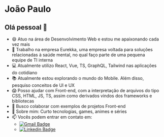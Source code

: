 # João Paulo

## Olá pessoal 👋
- 😄 Atuo na área de Desenvolvimento Web e estou me apaixonando cada vez mais
- 📐 Trabalho na empresa Eurekka, uma empresa voltada para soluções relacionadas à saúde mental, no qual faço parte de uma pequena equipe de TI interna
- :computer: Atualmente utilizo React, Vue, TS, GraphQL, Tailwind nas aplicações do cotidiano
- 📚 Atualmente estou explorando o mundo do Mobile. Além disso, pesquiso conceitos de UI e UX
- :scream: Posso ajudar com Front-end, com a interpretação de arquivos do tipo CSS, HTML, JS, TS, assim como derivados vindos dos frameworks e bibliotecas
- :dancers: Busco colaborar com exemplos de projetos Front-end
- :dvd: Sobre mim: Curto tecnologias, games, animes e séries
- :mailbox: Vocês podem entrar em contato em:
    - [![Gmail Badge](https://img.shields.io/badge/-jpaulo.mmendes@gmail.com-c14438?style=flat-square&logo=Gmail&logoColor=white&link=mailto:jpaulo.mmendes@gmail.com)](mailto:jpaulo.mmendes@gmail.com)
    - [![Linkedin Badge](https://img.shields.io/badge/-JoãoPaulo-blue?style=flat-square&logo=Linkedin&logoColor=white&link=https://www.linkedin.com/in/jo%C3%A3o-paulo-matos-mendes-8161721b1/)](https://www.linkedin.com/in/jo%C3%A3o-paulo-matos-mendes-8161721b1/)
